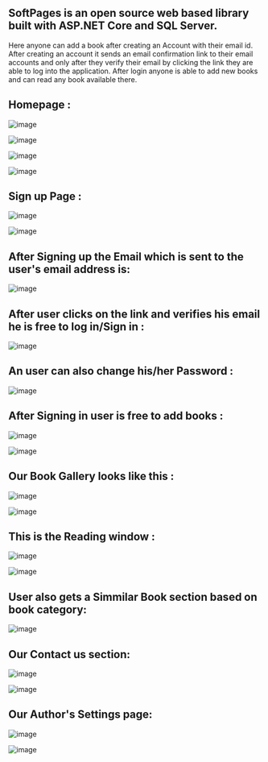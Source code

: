 ## SoftPages is an open source web based library built with ASP.NET Core and SQL Server.  
Here anyone can add a book after creating an Account
with their email id. After creating an account it sends an email
confirmation link to their email accounts and only after they
verify their email by clicking the link they are able to log into
the application. After login anyone is able to add new books
and can read any book available there.

## Homepage :

![image](https://github.com/AlphaX-001/AspNetCoreBookStoreProject/assets/67215990/2fbf0d2a-a63e-4802-bf18-3eebc7a1d2ba)

![image](https://github.com/AlphaX-001/AspNetCoreBookStoreProject/assets/67215990/71ecfffd-63e7-4540-9c4f-04ebd39dc499)

![image](https://github.com/AlphaX-001/AspNetCoreBookStoreProject/assets/67215990/5be43e0a-32cf-4399-9276-240eb1056129)

![image](https://github.com/AlphaX-001/AspNetCoreBookStoreProject/assets/67215990/8afd010c-8365-44d8-9a15-d9645ec52169)


## Sign up Page :

![image](https://github.com/AlphaX-001/AspNetCoreBookStoreProject/assets/67215990/6f96defa-da20-4375-a5ab-9899c7164ce2)

![image](https://github.com/AlphaX-001/AspNetCoreBookStoreProject/assets/67215990/2bc981bf-af17-4407-a474-58d887c34c97)


## After Signing up the Email which is sent to the user's email address is:

![image](https://github.com/AlphaX-001/AspNetCoreBookStoreProject/assets/67215990/730cc96a-6a13-4b35-8fa5-4a2696f6e82f)


## After user clicks on the link and verifies his email he is free to log in/Sign in :

![image](https://user-images.githubusercontent.com/67215990/199087015-d9a5a0b3-23ca-4b47-89d6-1e9bbba2540c.png)


## An user can also change his/her Password :

![image](https://github.com/AlphaX-001/AspNetCoreBookStoreProject/assets/67215990/22d6cfcb-ed87-49eb-9b57-462db48eedb8)


## After Signing in user is free to add books :

![image](https://github.com/AlphaX-001/AspNetCoreBookStoreProject/assets/67215990/75e10afe-a768-4caf-8c5a-da63f85561ad)

![image](https://github.com/AlphaX-001/AspNetCoreBookStoreProject/assets/67215990/148e7398-86ac-4905-9f5c-960c9cc986fd)


## Our Book Gallery looks like this :

![image](https://github.com/AlphaX-001/AspNetCoreBookStoreProject/assets/67215990/6a9e9e6b-625c-4364-a659-4ae2d29614fa)

![image](https://github.com/AlphaX-001/AspNetCoreBookStoreProject/assets/67215990/2bfc4240-9723-4bb8-9000-63d42f46f5b1)


## This is the Reading window :

![image](https://github.com/AlphaX-001/AspNetCoreBookStoreProject/assets/67215990/f4efbcac-d805-4b89-85ac-9d55339e7d78)

![image](https://github.com/AlphaX-001/AspNetCoreBookStoreProject/assets/67215990/14743189-95f9-4373-826f-abe92d802c8d)


## User also gets a Simmilar Book section based on book category:

![image](https://github.com/AlphaX-001/AspNetCoreBookStoreProject/assets/67215990/b3cb7765-b969-4a4b-a74b-3585a19ef9f3)


## Our Contact us section:

![image](https://github.com/AlphaX-001/AspNetCoreBookStoreProject/assets/67215990/0d61dc90-418b-465a-8fc0-a4638fe72641)

![image](https://github.com/AlphaX-001/AspNetCoreBookStoreProject/assets/67215990/994d9f98-8dfe-44a0-9374-5262658bdeb3)


## Our Author's Settings page:

![image](https://github.com/AlphaX-001/AspNetCoreBookStoreProject/assets/67215990/cc97de30-f99b-4590-91ac-6c085321f7b9)

![image](https://github.com/AlphaX-001/AspNetCoreBookStoreProject/assets/67215990/61e5f036-2015-4d5a-ab56-b60370aba223)






